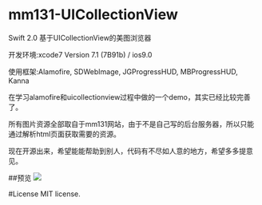 # mm131-UICollectionView
Swift 2.0 基于UICollectionView的美图浏览器

开发环境:xcode7 Version 7.1 (7B91b) / ios9.0

使用框架:Alamofire, SDWebImage, JGProgressHUD, MBProgressHUD, Kanna

在学习alamofire和uicollectionview过程中做的一个demo，其实已经比较完善了。

所有图片资源全部取自于mm131网站，由于不是自己写的后台服务器，所以只能通过解析html页面获取需要的资源。

现在开源出来，希望能能帮助到别人，代码有不尽如人意的地方，希望多多提意见。

##预览
![](https://github.com/luzefeng/mm131-UICollectionView/blob/master/preview.gif)

#License
MIT license.
